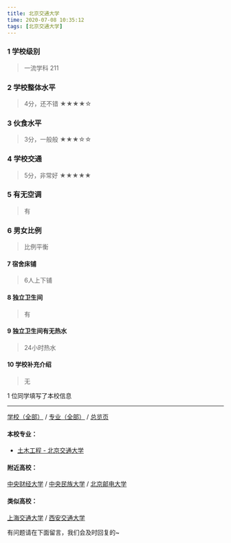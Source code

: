 ```yaml
---
title: 北京交通大学
time: 2020-07-08 10:35:12
tags: [北京交通大学]
---
```

### 1 学校级别
> 一流学科 211


### 2 学校整体水平
> 4分，还不错
★★★★☆


### 3 伙食水平
>  3分，一般般
★★★☆☆


### 4 学校交通
> 5分，非常好
★★★★★


### 5 有无空调
> 有


### 6 男女比例
> 比例平衡


#### 7 宿舍床铺
> 6人上下铺
 

#### 8 独立卫生间
> 有


#### 9 独立卫生间有无热水
> 24小时热水


#### 10 学校补充介绍
> 无

1 位同学填写了本校信息
***
[学校（全部）](http://www.jianshu.com/p/3efa6bcca419) / [专业（全部）](http://www.jianshu.com/p/2d4c6d3552c2) / [总览页](http://www.jianshu.com/p/445daeb4fa00)
#### 本校专业：
- [土木工程 - 北京交通大学](http://www.jianshu.com/p/1d37b9a7a0a5)


#### 附近高校：
[中央财经大学](http://www.jianshu.com/p/16164b551300) / [中央民族大学](http://www.jianshu.com/p/031b8e873f35) / [北京邮电大学](http://www.jianshu.com/p/372626a5fa56) 
#### 类似高校：
[上海交通大学](http://www.jianshu.com/p/d68d2868c30c) / [西安交通大学](http://www.jianshu.com/p/857fc1173dc7) 



有问题请在下面留言，我们会及时回复的~
